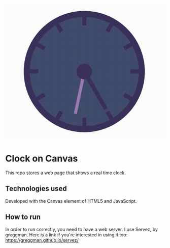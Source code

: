 ![A gif of a purple clock](https://raw.githubusercontent.com/meescool/meescool/main/images/clockOnCanvas/clock.gif) 

# Clock on Canvas

This repo stores a web page that shows a real time clock.

## Technologies used
Developed with the Canvas element of HTML5 and JavaScript. 

## How to run
In order to run correctly, you need to have a web server. I use Servez, by greggman. Here is a link if you're interested in using it too: https://greggman.github.io/servez/

<!-- ## Diagram
I created this diagram when trying to visualize the trigonometric solution when working on this project. 
 -->


